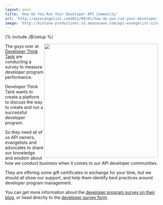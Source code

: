 ```yaml
---
layout: post
title: 'How Do You Run Your Developer API Community'
url: 'http://apievangelist.com2011/09/01/how-do-you-run-your-developer-api-community/'
image: 'http://kinlane-productions.s3.amazonaws.com/api-evangelist-site/blog/developer-think-tank.png'
---
```

{% include JB/setup %}
<p><img src="http://kinlane-productions.s3.amazonaws.com/api-evangelist/developer-think-tank.png"  width="375" align="right" />The guys over at <a title="Developer Think Tank" href="http://developerthinktank.com/">Developer Think Tank</a> are conducting a survey to measure developer program performance.</p>

<p>Developer Think Tank wants to create a platform to discuss the way to create and run a successful developer program.</p>

<p>So they need all of us API owners, evangelists and advocates to share our knowledge and wisdom about how we conduct business when it comes to our API developer communities.</p>

<p>They are offering some gift certificates in exchange for your time, but we should all show our support, and help them identify best practices around developer program management.</p>

<p>You can get more information about the <a title="developer program survey" href="http://developerthinktank.com/blog/2011/7/29/research-open-now-measuring-developer-program-performance.html">developer program survey on their blog</a>, or head directly to the <a title="developer survey form" href="http://www.surveygizmo.com/s3/600222/Measuring-Developer-Programs">developer survey form</a>.</p>
